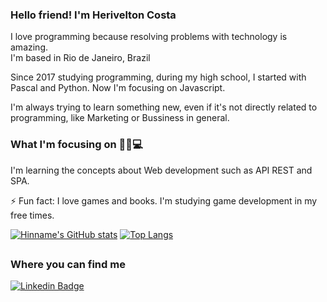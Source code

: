 ### Hello friend!  I'm Herivelton Costa


<!--
- 🔭 ,
!-->
I love programming because resolving problems with technology is amazing. <br>
I'm based in Rio de Janeiro, Brazil

Since 2017 studying programming, during my high school, I started with Pascal and Python. Now I'm focusing on Javascript.

I'm always trying to learn something new, even if it's not directly related to programming, like Marketing or Bussiness in general.

### What I'm focusing on 👨‍💻💻
I'm learning the concepts about Web development such as API REST and SPA.

⚡ Fun fact: I love games and books. I'm studying game development in my free times.

[![Hinname's GitHub stats](https://github-readme-stats.vercel.app/api?username=hinname&show_icons=true&theme=tokyonight)](https://github.com/hinname/github-readme-stats)
[![Top Langs](https://github-readme-stats.vercel.app/api/top-langs/?username=hinname&layout=compact&theme=tokyonight)](https://github.com/hinnamme/github-readme-stats)

##

### Where you can find me
[![Linkedin Badge](https://img.shields.io/badge/LinkedIn-0077B5?style=for-the-badge&logo=linkedin&logoColor=white)](https://www.linkedin.com/in/herivelton-borges-da-costa-b724361a4/)

